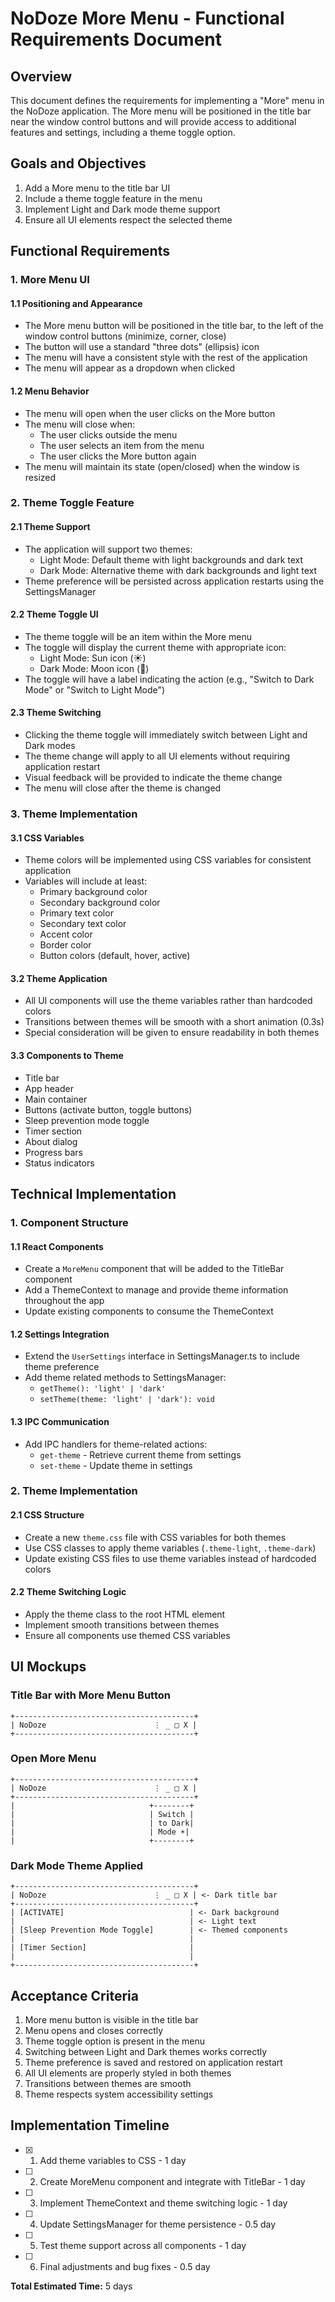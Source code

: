 # NoDoze More Menu - Functional Requirements Document

## Overview

This document defines the requirements for implementing a "More" menu in the NoDoze application. The More menu will be positioned in the title bar near the window control buttons and will provide access to additional features and settings, including a theme toggle option.

## Goals and Objectives

1. Add a More menu to the title bar UI
2. Include a theme toggle feature in the menu
3. Implement Light and Dark mode theme support
4. Ensure all UI elements respect the selected theme

## Functional Requirements

### 1. More Menu UI

#### 1.1 Positioning and Appearance
- The More menu button will be positioned in the title bar, to the left of the window control buttons (minimize, corner, close)
- The button will use a standard "three dots" (ellipsis) icon
- The menu will have a consistent style with the rest of the application
- The menu will appear as a dropdown when clicked

#### 1.2 Menu Behavior
- The menu will open when the user clicks on the More button
- The menu will close when:
  - The user clicks outside the menu
  - The user selects an item from the menu
  - The user clicks the More button again
- The menu will maintain its state (open/closed) when the window is resized

### 2. Theme Toggle Feature

#### 2.1 Theme Support
- The application will support two themes:
  - Light Mode: Default theme with light backgrounds and dark text
  - Dark Mode: Alternative theme with dark backgrounds and light text
- Theme preference will be persisted across application restarts using the SettingsManager

#### 2.2 Theme Toggle UI
- The theme toggle will be an item within the More menu
- The toggle will display the current theme with appropriate icon:
  - Light Mode: Sun icon (☀️)
  - Dark Mode: Moon icon (🌙)
- The toggle will have a label indicating the action (e.g., "Switch to Dark Mode" or "Switch to Light Mode")

#### 2.3 Theme Switching
- Clicking the theme toggle will immediately switch between Light and Dark modes
- The theme change will apply to all UI elements without requiring application restart
- Visual feedback will be provided to indicate the theme change
- The menu will close after the theme is changed

### 3. Theme Implementation

#### 3.1 CSS Variables
- Theme colors will be implemented using CSS variables for consistent application
- Variables will include at least:
  - Primary background color
  - Secondary background color
  - Primary text color
  - Secondary text color
  - Accent color
  - Border color
  - Button colors (default, hover, active)

#### 3.2 Theme Application
- All UI components will use the theme variables rather than hardcoded colors
- Transitions between themes will be smooth with a short animation (0.3s)
- Special consideration will be given to ensure readability in both themes

#### 3.3 Components to Theme
- Title bar
- App header
- Main container
- Buttons (activate button, toggle buttons)
- Sleep prevention mode toggle
- Timer section
- About dialog
- Progress bars
- Status indicators

## Technical Implementation

### 1. Component Structure

#### 1.1 React Components
- Create a `MoreMenu` component that will be added to the TitleBar component
- Add a ThemeContext to manage and provide theme information throughout the app
- Update existing components to consume the ThemeContext

#### 1.2 Settings Integration
- Extend the `UserSettings` interface in SettingsManager.ts to include theme preference
- Add theme related methods to SettingsManager:
  - `getTheme(): 'light' | 'dark'`
  - `setTheme(theme: 'light' | 'dark'): void`

#### 1.3 IPC Communication
- Add IPC handlers for theme-related actions:
  - `get-theme` - Retrieve current theme from settings
  - `set-theme` - Update theme in settings

### 2. Theme Implementation

#### 2.1 CSS Structure
- Create a new `theme.css` file with CSS variables for both themes
- Use CSS classes to apply theme variables (`.theme-light`, `.theme-dark`)
- Update existing CSS files to use theme variables instead of hardcoded colors

#### 2.2 Theme Switching Logic
- Apply the theme class to the root HTML element
- Implement smooth transitions between themes
- Ensure all components use themed CSS variables

## UI Mockups

### Title Bar with More Menu Button
```
+----------------------------------------+
| NoDoze                        ⋮ _ □ X |
+----------------------------------------+
```

### Open More Menu
```
+----------------------------------------+
| NoDoze                        ⋮ _ □ X |
+----------------------------------------+
|                              +--------+
|                              | Switch |
|                              | to Dark|
|                              | Mode ☀️|
|                              +--------+
```

### Dark Mode Theme Applied
```
+----------------------------------------+
| NoDoze                        ⋮ _ □ X | <- Dark title bar
+----------------------------------------+
| [ACTIVATE]                            | <- Dark background
|                                       | <- Light text
| [Sleep Prevention Mode Toggle]        | <- Themed components
|                                       |
| [Timer Section]                       |
|                                       |
+----------------------------------------+
```

## Acceptance Criteria

1. More menu button is visible in the title bar
2. Menu opens and closes correctly
3. Theme toggle option is present in the menu
4. Switching between Light and Dark themes works correctly
5. Theme preference is saved and restored on application restart
6. All UI elements are properly styled in both themes
7. Transitions between themes are smooth
8. Theme respects system accessibility settings

## Implementation Timeline

- [x] 1. Add theme variables to CSS - 1 day
- [ ] 2. Create MoreMenu component and integrate with TitleBar - 1 day
- [ ] 3. Implement ThemeContext and theme switching logic - 1 day
- [ ] 4. Update SettingsManager for theme persistence - 0.5 day
- [ ] 5. Test theme support across all components - 1 day
- [ ] 6. Final adjustments and bug fixes - 0.5 day

**Total Estimated Time:** 5 days
